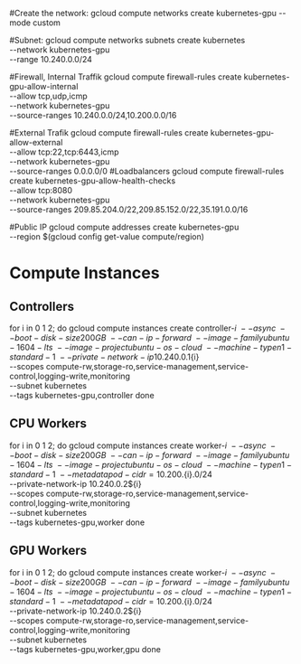 
#Create the network:
gcloud compute networks create kubernetes-gpu --mode custom

#Subnet:
gcloud compute networks subnets create kubernetes \
  --network kubernetes-gpu \
  --range 10.240.0.0/24

#Firewall, Internal Traffik
gcloud compute firewall-rules create kubernetes-gpu-allow-internal \
  --allow tcp,udp,icmp \
  --network kubernetes-gpu \
  --source-ranges 10.240.0.0/24,10.200.0.0/16

#External Trafik
gcloud compute firewall-rules create kubernetes-gpu-allow-external \
  --allow tcp:22,tcp:6443,icmp \
  --network kubernetes-gpu \
  --source-ranges 0.0.0.0/0
#Loadbalancers
gcloud compute firewall-rules create kubernetes-gpu-allow-health-checks \
  --allow tcp:8080 \
  --network kubernetes-gpu \
  --source-ranges 209.85.204.0/22,209.85.152.0/22,35.191.0.0/16

#Public IP
gcloud compute addresses create kubernetes-gpu \
  --region $(gcloud config get-value compute/region)  

# Compute Instances
## Controllers 
for i in 0 1 2; do
  gcloud compute instances create controller-${i} \
    --async \
    --boot-disk-size 200GB \
    --can-ip-forward \
    --image-family ubuntu-1604-lts \
    --image-project ubuntu-os-cloud \
    --machine-type n1-standard-1 \
    --private-network-ip 10.240.0.1${i} \
    --scopes compute-rw,storage-ro,service-management,service-control,logging-write,monitoring \
    --subnet kubernetes \
    --tags kubernetes-gpu,controller
done

## CPU Workers
for i in 0 1 2; do
  gcloud compute instances create worker-${i} \
    --async \
    --boot-disk-size 200GB \
    --can-ip-forward \
    --image-family ubuntu-1604-lts \
    --image-project ubuntu-os-cloud \
    --machine-type n1-standard-1 \
    --metadata pod-cidr=10.200.${i}.0/24 \
    --private-network-ip 10.240.0.2${i} \
    --scopes compute-rw,storage-ro,service-management,service-control,logging-write,monitoring \
    --subnet kubernetes \
    --tags kubernetes-gpu,worker
 done

## GPU Workers 
for i in 0 1 2; do
  gcloud compute instances create worker-${i} \
    --async \
    --boot-disk-size 200GB \
    --can-ip-forward \
    --image-family ubuntu-1604-lts \
    --image-project ubuntu-os-cloud \
    --machine-type n1-standard-1 \
    --metadata pod-cidr=10.200.${i}.0/24 \
    --private-network-ip 10.240.0.2${i} \
    --scopes compute-rw,storage-ro,service-management,service-control,logging-write,monitoring \
    --subnet kubernetes \
    --tags kubernetes-gpu,worker,gpu
 done